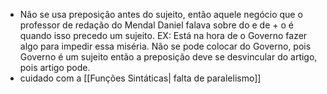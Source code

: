 - Não se usa preposição antes do sujeito, então aquele negócio que o professor de redação do Mendal Daniel falava sobre do e de + o é quando isso precedo um sujeito. EX: Está na hora de o Governo fazer algo para impedir essa miséria. Não se pode colocar do Governo, pois Governo é um sujeito então a preposição deve se desvincular do artigo, pois artigo pode.
- cuidado com a [[Funções Sintáticas| falta de paralelismo]]

